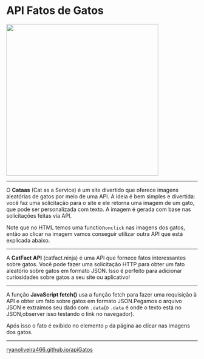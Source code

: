 # API Fatos de Gatos

<img src="https://headsupfortails.com/cdn/shop/articles/111_best_cat_names_cat_bathing__cover_image_copy_2_x630.jpg?v=1728024624"  width=400 />

---

O **Cataas** (Cat as a Service) é um site divertido que oferece imagens aleatórias de gatos por meio de uma API. A ideia é bem simples e divertida: você faz uma solicitação para o site e ele retorna uma imagem de um gato, que pode ser personalizada com texto. A imagem é gerada com base nas solicitações feitas via API.

Note que no HTML temos uma function`onclick` nas imagens dos gatos, então ao clicar na imagem vamos conseguir utilizar outra API que está explicada abaixo.

---


A **CatFact API** (catfact.ninja) é uma API que fornece fatos interessantes sobre gatos. Você pode fazer uma solicitação HTTP para obter um fato aleatório sobre gatos em formato JSON. Isso é perfeito para adicionar curiosidades sobre gatos a seu site ou aplicativo!

---

A função **JavaScript fetch()** usa a função fetch para fazer uma requisição à API e obter um fato sobre gatos em formato JSON.Pegamos o arquivo JSON e extraimos seu dado com `.data`(o `.data` é onde o texto está no JSON,observer isso testando o link no navegador). 

Após isso o  fato é exibido no elemento `p` da página ao clicar nas imagens dos gatos.

---

[ryanoliveira466.github.io/apiGatos](https://ryanoliveira466.github.io/apiGatos/)


